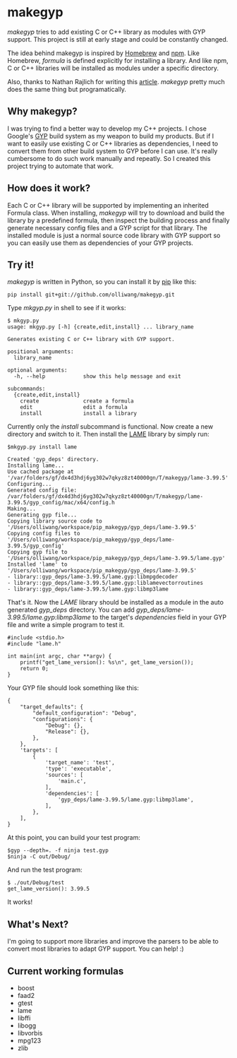 makegyp
=======

*makegyp* tries to add existing C or C++ library as modules with GYP support.
This project is still at early stage and could be constantly changed.

The idea behind makegyp is inspired by [Homebrew](http://brew.sh) and
[npm](https://npmjs.org). Like Homebrew, *formula* is defined explicitly
for installing a library. And like npm, C or C++ libraries will be installed
as modules under a specific directory.

Also, thanks to Nathan Rajlich for writing this
[article](http://n8.io/converting-a-c-library-to-gyp/). *makegyp* pretty much
does the same thing but programatically.

Why makegyp?
-------------
I was trying to find a better way to develop my C++ projects. I chose Google's
[GYP](https://code.google.com/p/gyp/) build system as my weapon to build
my products. But if I want to easily use existing C or C++ libraries as
dependencies, I need to convert them from other build system to GYP before I
can use. It's really cumbersome to do such work manually and repeatly. So I
created this project trying to automate that work.

How does it work?
-----------------
Each C or C++ library will be supported by implementing an inherited Formula
class. When installing, *makegyp* will try to download and build the library by
a predefined formula, then inspect the building process and finally
generate necessary config files and  a GYP script for that library.
The installed module is just a normal source code library with GYP support so
you can easily use them as dependencies of your GYP projects.

Try it!
-------
*makegyp* is written in Python, so you can install it by [pip](http://www.pip-installer.org/en/latest/) like this:

    pip install git+git://github.com/olliwang/makegyp.git

Type *mkgyp.py* in shell to see if it works:

    $ mkgyp.py
    usage: mkgyp.py [-h] {create,edit,install} ... library_name

    Generates existing C or C++ library with GYP support.

    positional arguments:
      library_name

    optional arguments:
      -h, --help            show this help message and exit

    subcommands:
      {create,edit,install}
        create              create a formula
        edit                edit a formula
        install             install a library

Currently only the *install* subcommand is functional. Now create a new
directory and switch to it. Then install the [LAME](http://lame.sourceforge.net)
library by simply run:

    $mkgyp.py install lame

    Created 'gyp_deps' directory.
    Installing lame...
    Use cached package at '/var/folders/gf/dx4d3hdj6yg302w7qkyz8zt40000gn/T/makegyp/lame-3.99.5'
    Configuring...
    Generated config file: /var/folders/gf/dx4d3hdj6yg302w7qkyz8zt40000gn/T/makegyp/lame-3.99.5/gyp_config/mac/x64/config.h
    Making...
    Generating gyp file...
    Copying library source code to '/Users/olliwang/workspace/pip_makegyp/gyp_deps/lame-3.99.5'
    Copying config files to '/Users/olliwang/workspace/pip_makegyp/gyp_deps/lame-3.99.5/gyp_config'
    Copying gyp file to '/Users/olliwang/workspace/pip_makegyp/gyp_deps/lame-3.99.5/lame.gyp'
    Installed 'lame' to '/Users/olliwang/workspace/pip_makegyp/gyp_deps/lame-3.99.5'
    - library::gyp_deps/lame-3.99.5/lame.gyp:libmpgdecoder
    - library::gyp_deps/lame-3.99.5/lame.gyp:liblamevectorroutines
    - library::gyp_deps/lame-3.99.5/lame.gyp:libmp3lame

That's it. Now the *LAME* library should be installed as a module in the auto
generated *gyp_deps* directory. You can add
*gyp_deps/lame-3.99.5/lame.gyp:libmp3lame* to the target's *dependencies*
field in your GYP file and write a simple program to test it.

    #include <stdio.h>
    #include "lame.h"

    int main(int argc, char **argv) {
        printf("get_lame_version(): %s\n", get_lame_version());
        return 0;
    }

Your GYP file should look something like this:

    {
        "target_defaults": {
            "default_configuration": "Debug",
            "configurations": {
                "Debug": {},
                "Release": {},
            },
        },
        'targets': [
            {
                'target_name': 'test',
                'type': 'executable',
                'sources': [
                    'main.c',
                ],
                'dependencies': [
                    'gyp_deps/lame-3.99.5/lame.gyp:libmp3lame',
                ],
            },
        ],
    }

At this point, you can build your test program:

    $gyp --depth=. -f ninja test.gyp
    $ninja -C out/Debug/

And run the test program:

    $ ./out/Debug/test
    get_lame_version(): 3.99.5

It works!

What's Next?
------------
I'm going to support more libraries and improve the parsers to be able to
convert most libraries to adapt GYP support. You can help! :)

Current working formulas
-------------------------
- boost
- faad2
- gtest
- lame
- libffi
- libogg
- libvorbis
- mpg123
- zlib
